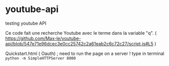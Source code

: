 # youtube-api
testing youtube API

Ce code fait une recherche Youtube avec le terme dans la variable "q". ( https://github.com/Max-le/youtube-api/blob/547e71e96dcec3e0cc25742c2a61eab2c6c72c27/script.js#L5 )


Quickstart.html ( Oauth) ; need to run the page on a server ! type in terminal `python -m SimpleHTTPServer 8000`
